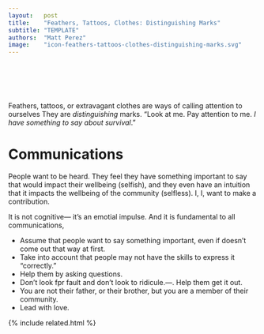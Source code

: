 ```yaml
---
layout:   post
title:    "Feathers, Tattoos, Clothes: Distinguishing Marks"
subtitle: "TEMPLATE"
authors:  "Matt Perez"
image:    "icon-feathers-tattoos-clothes-distinguishing-marks.svg"
---
```


<div style="display:none;">
 <p>Feathers, tattoos, or extravagant clothes are ways of calling attention to ourselves. They are <em>distinguishing</em> marks. &ldquo;Look at me. Pay attention to me. <em>I have something to say about survival</em>.&rdquo;</p>
</div>

<h1>&nbsp;</h1>
 <p>Feathers, tattoos, or extravagant clothes are ways of calling attention to ourselves They are <em>distinguishing</em> marks. &ldquo;Look at me. Pay attention to me. <em>I have something to say about survival</em>.&rdquo;</p>

<h1>Communications</h1>
 <p>People want to be heard. They feel they have something important to say that would impact their wellbeing (selfish), and they even have an intuition that it impacts the wellbeing of the community (selfless). <span class="_quotespan">I, I, want to make a contribution.</span></p>
 <p>It is not cognitive&mdash; it&rsquo;s an emotial impulse. And it is fundamental to all communications,</p>
  <ul>
   <li>Assume that people want to say something important, even if doesn&rsquo;t come out that way at first.</li>
   <li>Take into account that people may not have the skills to express it &ldquo;correctly.&rdquo;</li>
   <li>Help them by asking questions.</li>
   <li>Don&rsquo;t look fpr fault and don&rsquo;t look to ridicule.&mdash;. Help them get it out.</li>
   <li>You are not their father, or their brother, but you are a member of their community.</li>
   <li>Lead with love.</li>
  </ul>

{% include related.html %}